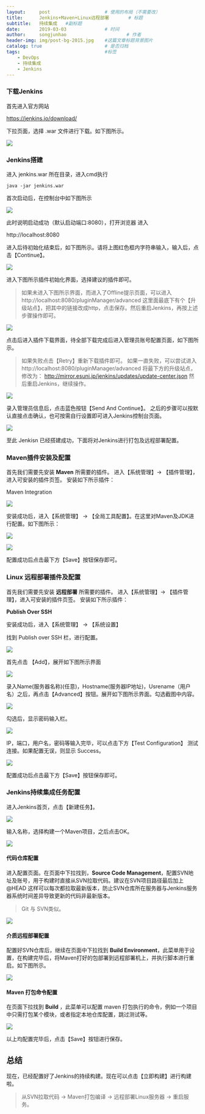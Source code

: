 ```yaml
---
layout:     post                    # 使用的布局（不需要改）
title:      Jenkins+Maven+Linux远程部署       # 标题
subtitle:   持续集成   #副标题
date:       2019-03-03              # 时间
author:     songjunhao                      # 作者
header-img: img/post-bg-2015.jpg    #这篇文章标题背景图片
catalog: true                       # 是否归档
tags:                               #标签
    - DevOps
    - 持续集成
    - Jenkins
---
```


### 下载Jenkins

首先进入官方网站

https://jenkins.io/download/

下拉页面，选择 .war 文件进行下载。如下图所示。

![](https://i.loli.net/2019/03/03/5c7b7dce44fbb.jpg)

### Jenkins搭建

进入 jenkins.war 所在目录，进入cmd执行
```
java -jar jenkins.war
```

首次启动后，在控制台中如下图所示

![](https://i.loli.net/2019/03/03/5c7b7ee632e53.jpg)

此时说明启动成功（默认启动端口:8080），打开浏览器
进入

http://localhost:8080

进入后待初始化结束后，如下图所示。请将上图红色框内字符串输入，输入后，点击【Continue】。

![](https://i.loli.net/2019/03/03/5c7b7fafbdaab.jpg)

进入下图所示插件初始化界面，选择建议的插件即可。

>如果未进入下图所示界面，而进入了Offline提示页面，可以进入 http://localhost:8080/pluginManager/advanced
这里面最底下有个【升级站点】，把其中的链接改成http，点击保存。然后重启Jenkins，再按上述步骤操作即可。

![](https://i.loli.net/2019/03/03/5c7b821698cb1.jpg)

点击后进入插件下载界面，待全部下载完成后进入管理员账号配置页面，如下图所示。

>如果失败点击【Retry】重新下载插件即可。
>如果一直失败，可以尝试进入 http://localhost:8080/pluginManager/advanced 将最下方的升级站点，修改为：
http://mirror.esuni.jp/jenkins/updates/update-center.json
然后重启Jenkins，继续操作。

![](https://i.loli.net/2019/03/03/5c7b8d8f997cd.jpg)

录入管理员信息后，点击蓝色按钮【Send And Continue】。
之后的步骤可以按默认直接点击确认，也可按需自行设置即可进入Jenkins控制台页面。

![](https://i.loli.net/2019/03/03/5c7b8e3da9ef9.jpg)

至此 Jenkisn 已经搭建成功，下面将对Jenkins进行打包及远程部署配置。

### Maven插件安装及配置

首先我们需要先安装 **Maven** 所需要的插件。
进入【系统管理】-> 【插件管理】，进入可安装的插件页签。
安装如下所示插件：

Maven Integration

![](https://i.loli.net/2019/03/03/5c7b92e97339e.jpg)

安装成功后，进入【系统管理】 -> 【全局工具配置】。在这里对Maven及JDK进行配置。如下图所示：

![](https://i.loli.net/2019/03/03/5c7b94db41032.jpg)

![](https://i.loli.net/2019/03/03/5c7b9582244a0.jpg)

配置成功后点击最下方【Save】按钮保存即可。

### Linux 远程部署插件及配置

首先我们需要先安装 **远程部署** 所需要的插件。
进入【系统管理】-> 【插件管理】，进入可安装的插件页签。
安装如下所示插件：

**Publish Over SSH**

安装成功后，进入【系统管理】 -> 【系统设置】

找到 Publish over SSH 栏，进行配置。

![](https://i.loli.net/2019/03/03/5c7b9cdc3c7f2.jpg)

首先点击 【Add】，展开如下图所示界面

![](https://i.loli.net/2019/03/03/5c7b9d5d15f61.jpg)

录入Name(服务器名称)(任意)，Hostname(服务器IP地址)，Usrename（用户名）之后，再点击【Advanced】按钮。展开如下图所示界面。勾选截图中内容。

![](https://i.loli.net/2019/03/03/5c7b9f1d0c632.jpg)

勾选后，显示密码输入栏。

![](https://i.loli.net/2019/03/03/5c7b9ff61ca8d.jpg)

IP，端口，用户名，密码等输入完毕，可以点击下方【Test Configuration】 测试连接。如果配置无误，则显示 Success。

![](https://i.loli.net/2019/03/03/5c7ba04d6e453.jpg)

配置成功后点击最下方【Save】按钮保存即可。

### Jenkins持续集成任务配置

进入Jenkins首页，点击【新建任务】。

![](https://i.loli.net/2019/03/04/5c7c81f9d4680.jpg)


输入名称，选择构建一个Maven项目，之后点击OK。

![](https://i.loli.net/2019/03/04/5c7c826fb7bd5.jpg)

#### 代码仓库配置

进入配置页面。在页面中下拉找到，**Source Code Management**，配置SVN地址及账号，用于构建时直接从SVN拉取代码。建议在SVN项目路径最后加上 @HEAD 这样可以每次都拉取最新版本，防止SVN仓库所在服务器与Jenkins服务器系统时间差异导致更新的代码非最新版本。

>Git 与 SVN类似。

![](https://i.loli.net/2019/03/04/5c7c84b993fce.jpg)

#### 介质远程部署配置

配置好SVN仓库后，继续在页面中下拉找到 **Build Environment**，此菜单用于设置，在构建完毕后，将Maven打好的包部署到远程部署机上，并执行脚本进行重启。如下图所示。

![](https://i.loli.net/2019/03/04/5c7c870ce5b06.jpg)

#### Maven 打包命令配置

在页面下拉找到 **Build** ，此菜单可以配置 maven 打包执行的命令，例如一个项目中只需打包某个模块，或者指定本地仓库配置，跳过测试等。

![](https://i.loli.net/2019/03/04/5c7c88534cd91.jpg)


以上均配置完毕后，点击【Save】按钮进行保存。

## 总结

现在，已经配置好了Jenkins的持续构建。现在可以点击【立即构建】进行构建啦。

>从SVN拉取代码 -> Maven打包编译 -> 远程部署Linux服务器 -> 重启服务。
